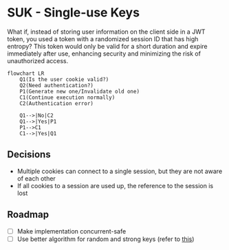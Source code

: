 # SUK - Single-use Keys

What if, instead of storing user information on the client side in a JWT token, you used a token with a randomized session ID that has high entropy? This token would only be valid for a short duration and expire immediately after use, enhancing security and minimizing the risk of unauthorized access.

```mermaid
flowchart LR
    Q1(Is the user cookie valid?)
    Q2(Need authentication?)
    P1(Generate new one/Invalidate old one)
    C1(Continue execution normally)
    C2(Authentication error)

    Q1-->|No|C2
    Q1-->|Yes|P1
    P1-->C1
    C1-->|Yes|Q1
```

## Decisions

- Multiple cookies can connect to a single session, but they are not aware of each other
- If all cookies to a session are used up, the reference to the session is lost

## Roadmap

- [ ] Make implementation concurrent-safe
- [ ] Use better algorithm for random and strong keys (refer to [this](https://stackoverflow.com/questions/22892120/how-to-generate-a-random-string-of-a-fixed-length-in-go))
